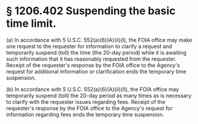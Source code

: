 # § 1206.402   Suspending the basic time limit.

(a) In accordance with 5 U.S.C. 552(a)(6)(A)(ii)(I), the FOIA office may make one request to the requester for information to clarify a request and temporarily suspend (toll) the time (the 20-day period) while it is awaiting such information that it has reasonably requested from the requester. Receipt of the requester's response by the FOIA office to the Agency's request for additional information or clarification ends the temporary time suspension.


(b) In accordance with 5 U.S.C. 552(a)(6)(A)(ii)(II), the FOIA office may temporarily suspend (toll) the 20-day period as many times as is necessary to clarify with the requester issues regarding fees. Receipt of the requester's response by the FOIA office to the Agency's request for information regarding fees ends the temporary time suspension.




